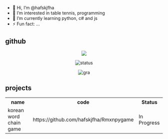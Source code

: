- 👋 Hi, I’m @hafskjfha
- 👀 I’m interested in table tennis, programming
- 🌱 I’m currently learning python, c# and js
- ⚡ Fun fact: ...

<!---
hafskjfha/hafskjfha is a ✨ special ✨ repository because its `README.md` (this file) appears on your GitHub profile.
You can click the Preview link to take a look at your changes.
--->

## github
<div align="center">
<a href="https://opgc.me/#/users/hafskjfha" target="_blank"><img src="https://prd-opgc-api.opgc.me/githubs/users/hafskjfha/tag/?theme=basic" /></a>   
    
![status](https://github-readme-stats.vercel.app/api?username=hafskjfha&show_icons=true&theme=white)


![gra](https://github-readme-activity-graph.vercel.app/graph?username=hafskjfha&bg_color=ffffff&color=3366ff&line=3366ff&point=3366ff&area=true&hide_border=true)

</div>


## projects

<table>
    <tr>
        <th>name</th>
        <th>code</th>
        <th>Status</th>
    </tr>
    <tr>
        <td>korean word chain game</td>
        <td>https://github.com/hafskjfha/Rmxnpygame</td>
        <td>In Progress</td>
    </tr>
</table>
